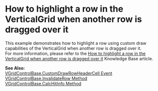 # How to highlight a row in the VerticalGrid when another row is dragged over it


<p>This example demonstrates how to highlight a row using custom draw capabilities of the VerticalGrid when another row is dragged over it.<br />
For more information, please refer to the <a href="https://www.devexpress.com/Support/Center/p/A1094">How to highlight a row in the VerticalGrid when another row is dragged over it</a> Knowledge Base article.</p><p><strong>See Also:</strong><br />
<a href="http://documentation.devexpress.com/#WindowsForms/DevExpressXtraVerticalGridVGridControlBase_CustomDrawRowHeaderCelltopic">VGridControlBase.CustomDrawRowHeaderCell Event</a><br />
<a href="http://documentation.devexpress.com/#WindowsForms/DevExpressXtraVerticalGridVGridControlBase_InvalidateRowtopic">VGridControlBase.InvalidateRow Method</a><br />
<a href="http://documentation.devexpress.com/#WindowsForms/DevExpressXtraVerticalGridVGridControlBase_CalcHitInfotopic">VGridControlBase.CalcHitInfo Method</a></p>

<br/>


